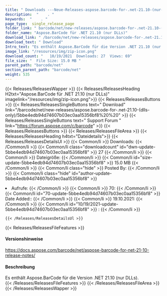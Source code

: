 ```yaml
---
title: " Downloads ---Neue-Releases-aspose.barcode-for-.net-21.10-(nur-dlls) . "
description:  "    . " 
keywords:  "    . " 
page_type:  single_release_page
folder_link: " barcode/net/new-releases/aspose.barcode-for-.net-21.10-(dlls-only)/"
folder_name: "Aspose.BarCode für .NET 21.10 (nur DLLs)"
download_link: " /barcode/net/new-releases/aspose.barcode-for-.net-21.10-(dlls-only)/5bbe4edb94d74607b03ec0aa15356bf8"
download_text: " Download"
Intro_text: "Es enthält Aspose.BarCode für die Version .NET 21.10 (nur DLLs)."
image_link: "/resources/img/zip-icon.png"
download_count: "   10/19/2021  Downloads: 27  Views: 69"
file_size: "  File Size: 15.0 MB "
parent_path: "barcode/net"
section_parent_path: "barcode/net"
weight: 535
---
```


{{< Releases/ReleasesWapper >}}
  {{< Releases/ReleasesHeading H2txt="Aspose.BarCode für .NET 21.10 (nur DLLs)" imagelink="/resources/img/zip-icon.png">}}
  {{< Releases/ReleasesButtons >}}
    {{< Releases/ReleasesSingleButtons text=" Download" link="/barcode/net/new-releases/aspose.barcode-for-.net-21.10-(dlls-only)/5bbe4edb94d74607b03ec0aa15356bf8%20%20" >}}
    {{< Releases/ReleasesSingleButtons text=" Support Forum " link="https://forum.aspose.com/c/barcode" >}}
  {{< Releases/ReleasesButtons >}}
  {{< Releases/ReleasesFileArea >}}
    {{< Releases/ReleasesHeading h4txt="Dateidetails">}}
    {{< Releases/ReleasesDetailsUl >}}
            {{< Common/li >}} Downloads: {{< /Common/li >}}
      {{< Common/li class="downloadcount" id="dwn-update-5bbe4edb94d74607b03ec0aa15356bf8" >}} 27 {{< /Common/li >}}
      {{< Common/li >}} Dateigröße: {{< /Common/li >}}
      {{< Common/li id="size-update-5bbe4edb94d74607b03ec0aa15356bf8" >}} 15.0 MB {{< /Common/li >}} 
      {{< Common/li  class="hide" >}} Posted By: {{< /Common/li >}} 
      {{< Common/li class="hide" id="author-update-5bbe4edb94d74607b03ec0aa15356bf8" >}}<li> Aufrufe: {{< /Common/li >}}
      {{< Common/li >}} 70: {{< /Common/li >}}
      {{< Common/li id="70-update-5bbe4edb94d74607b03ec0aa15356bf8" >}} Date Added:: {{< /Common/li >}} 
      {{< Common/li >}} 19.10.2021: {{< /Common/li >}}
      {{< Common/li id="10/19/2021-update-5bbe4edb94d74607b03ec0aa15356bf8" >}} : {{< /Common/li >}} 

    {{< /Releases/ReleasesDetailsUl >}}

  {{< Releases/ReleasesFileFeatures >}}
      <h4>Versionshinweise</h4><div> <a href="https://docs.aspose.com/barcode/net/aspose-barcode-for-net-21-10-release-notes/">https://docs.aspose.com/barcode/net/aspose-barcode-for-net-21-10-release-notes/</a></div><h4> Beschreibung</h4><div class="HTMLDescription"> Es enthält Aspose.BarCode für die Version .NET 21.10 (nur DLLs).</div>
  {{< /Releases/ReleasesFileFeatures >}}
 {{< /Releases/ReleasesFileArea >}}
{{< /Releases/ReleasesWapper >}}



